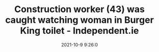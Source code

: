 ---
"title": "Construction worker (43) was caught watching woman in Burger King toilet - Independent.ie"
"date": "2021-10-9 9:26:0"
"feed_name": "GOOGLENEWSCONSTRUCTION"
"feed_website": "https://news.google.com/search?q=construction%2Bincident&hl=en-US&gl=US&ceid=US:en"
"feed_rss": "https://news.google.com/rss/search?q=construction%2Bincident&hl=en-US&gl=US&ceid=US:en"
"link": "https://www.independent.ie/irish-news/courts/construction-worker-43-was-caught-watching-woman-in-burger-king-toilet-40932323.html"
"source": "{'href': 'https://www.independent.ie', 'title': 'Independent.ie'}"
"file": "_posts/2021-1-1-e097d46f1cd62ab9ad9f1c763f013c0b623a8fb1.md"
"accident": "1"
"drilling": "0"
"dead": "0"
"injured": "1"
"arrested": "0"
"place": "unknown place"
"where": "unknown site"
"causes": "unknown"
"place_uri": "unknown place"
---